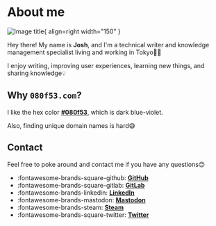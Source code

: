 # About me

![Image title](https://avatars.githubusercontent.com/u/23216828?v=4){ align=right width="150" }

Hey there! My name is **Josh**, and I'm a technical writer and knowledge management specialist living and working in Tokyo🗼🗾

I enjoy writing, improving user experiences, learning new things, and sharing knowledge💡

## Why `080f53.com`?

I like the hex color <a href="https://encycolorpedia.com/080f53" target="_blank">**#080f53**</a>, which is dark blue-violet.

Also, finding unique domain names is hard😅

## Contact

Feel free to poke around and contact me if you have any questions😊

<div class="grid cards" markdown>

- :fontawesome-brands-square-github: __<a href="https://github.com/josh-wong" target="_blank">GitHub</a>__
- :fontawesome-brands-square-gitlab: __<a href="https://gitlab.com/josh-wong" target="_blank">GitLab</a>__
- :fontawesome-brands-linkedin: __<a href="https://www.linkedin.com/in/wongjoshua" target="_blank">LinkedIn</a>__
- :fontawesome-brands-mastodon: __<a rel="me" href="https://famichiki.jp/@josh" target="_blank">Mastodon</a>__
- :fontawesome-brands-steam: __<a href="https://steamcommunity.com/id/josh080f53" target="_blank">Steam</a>__
- :fontawesome-brands-square-twitter: __<a href="https://twitter.com/joshdotmd" target="_blank">Twitter</a>__

</div>
